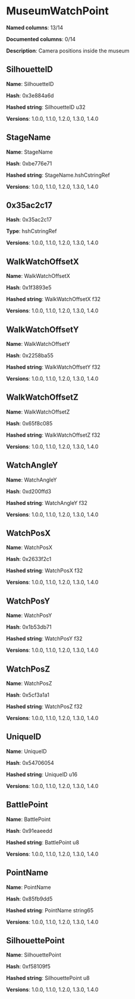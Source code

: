 # MuseumWatchPoint
**Named columns**: 13/14

**Documented columns**: 0/14

**Description**: Camera positions inside the museum
## SilhouetteID

**Name**: SilhouetteID

**Hash**: 0x3e884a6d

**Hashed string**: SilhouetteID u32

**Versions**: 1.0.0, 1.1.0, 1.2.0, 1.3.0, 1.4.0

## StageName

**Name**: StageName

**Hash**: 0xbe776e71

**Hashed string**: StageName.hshCstringRef

**Versions**: 1.0.0, 1.1.0, 1.2.0, 1.3.0, 1.4.0

## 0x35ac2c17

**Hash**: 0x35ac2c17

**Type**: hshCstringRef

**Versions**: 1.0.0, 1.1.0, 1.2.0, 1.3.0, 1.4.0

## WalkWatchOffsetX

**Name**: WalkWatchOffsetX

**Hash**: 0x1f3893e5

**Hashed string**: WalkWatchOffsetX f32

**Versions**: 1.0.0, 1.1.0, 1.2.0, 1.3.0, 1.4.0

## WalkWatchOffsetY

**Name**: WalkWatchOffsetY

**Hash**: 0x2258ba55

**Hashed string**: WalkWatchOffsetY f32

**Versions**: 1.0.0, 1.1.0, 1.2.0, 1.3.0, 1.4.0

## WalkWatchOffsetZ

**Name**: WalkWatchOffsetZ

**Hash**: 0x65f8c085

**Hashed string**: WalkWatchOffsetZ f32

**Versions**: 1.0.0, 1.1.0, 1.2.0, 1.3.0, 1.4.0

## WatchAngleY

**Name**: WatchAngleY

**Hash**: 0xd200ffd3

**Hashed string**: WatchAngleY f32

**Versions**: 1.0.0, 1.1.0, 1.2.0, 1.3.0, 1.4.0

## WatchPosX

**Name**: WatchPosX

**Hash**: 0x2633f2c1

**Hashed string**: WatchPosX f32

**Versions**: 1.0.0, 1.1.0, 1.2.0, 1.3.0, 1.4.0

## WatchPosY

**Name**: WatchPosY

**Hash**: 0x1b53db71

**Hashed string**: WatchPosY f32

**Versions**: 1.0.0, 1.1.0, 1.2.0, 1.3.0, 1.4.0

## WatchPosZ

**Name**: WatchPosZ

**Hash**: 0x5cf3a1a1

**Hashed string**: WatchPosZ f32

**Versions**: 1.0.0, 1.1.0, 1.2.0, 1.3.0, 1.4.0

## UniqueID

**Name**: UniqueID

**Hash**: 0x54706054

**Hashed string**: UniqueID u16

**Versions**: 1.0.0, 1.1.0, 1.2.0, 1.3.0, 1.4.0

## BattlePoint

**Name**: BattlePoint

**Hash**: 0x91eaeedd

**Hashed string**: BattlePoint u8

**Versions**: 1.0.0, 1.1.0, 1.2.0, 1.3.0, 1.4.0

## PointName

**Name**: PointName

**Hash**: 0x85fb9dd5

**Hashed string**: PointName string65

**Versions**: 1.0.0, 1.1.0, 1.2.0, 1.3.0, 1.4.0

## SilhouettePoint

**Name**: SilhouettePoint

**Hash**: 0xf58109f5

**Hashed string**: SilhouettePoint u8

**Versions**: 1.0.0, 1.1.0, 1.2.0, 1.3.0, 1.4.0

